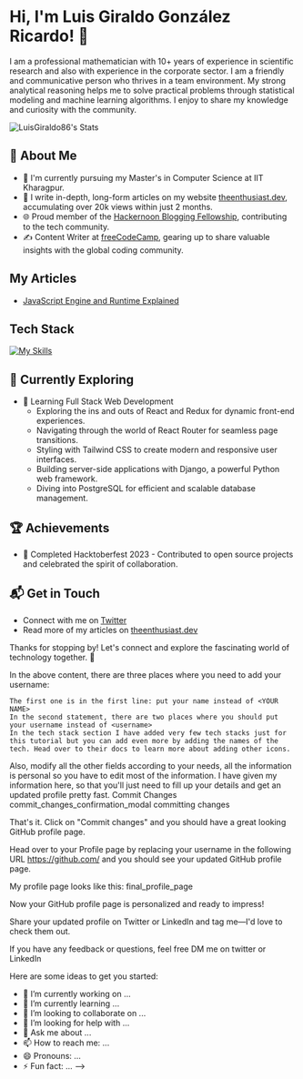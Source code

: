 # Hi, I'm Luis Giraldo González Ricardo! 👋

I am a professional mathematician with 10+ years of experience in scientific research and also with experience in the corporate sector. I am a friendly and communicative person who thrives in a team environment. My strong analytical reasoning helps me to solve practical problems through statistical modeling and machine learning algorithms. I enjoy to share my knowledge and curiosity with the community.

![LuisGiraldo86's Stats](https://github-readme-stats.vercel.app/api?username=LuisGiraldo86&theme=vue-dark&show_icons=true&hide_border=true&count_private=true)

## 🚀 About Me

- 🔭 I'm currently pursuing my Master's in Computer Science at IIT Kharagpur.
- 📝 I write in-depth, long-form articles on my website [theenthusiast.dev](https://theenthusiast.dev), accumulating over 20k views within just 2 months.
- 🌐 Proud member of the [Hackernoon Blogging Fellowship](https://hackernoon.com/), contributing to the tech community.
- ✍️ Content Writer at [freeCodeCamp](https://www.freecodecamp.org/), gearing up to share valuable insights with the global coding community.

## My Articles
- [JavaScript Engine and Runtime Explained](https://www.freecodecamp.org/news/javascript-engine-and-runtime-explained/)


## Tech Stack
[![My Skills](https://skillicons.dev/icons?i=js,html,css,wasm)](https://skillicons.dev)

## 🌱 Currently Exploring

- 🚀 Learning Full Stack Web Development
  - Exploring the ins and outs of React and Redux for dynamic front-end experiences.
  - Navigating through the world of React Router for seamless page transitions.
  - Styling with Tailwind CSS to create modern and responsive user interfaces.
  - Building server-side applications with Django, a powerful Python web framework.
  - Diving into PostgreSQL for efficient and scalable database management.

 ## 🏆 Achievements

- 🌟 Completed Hacktoberfest 2023 - Contributed to open source projects and celebrated the spirit of collaboration.


## 📬 Get in Touch

- Connect with me on [Twitter](https://twitter.com/introvertedbot)
- Read more of my articles on [theenthusiast.dev](https://theenthusiast.dev)

Thanks for stopping by! Let's connect and explore the fascinating world of technology together. 🚀



<!--

Here are some ideas to get you started:

- 🔭 I’m currently working on ...
- 🌱 I’m currently learning ...
- 👯 I’m looking to collaborate on ...
- 🤔 I’m looking for help with ...
- 💬 Ask me about ...
- 📫 How to reach me: ...
- 😄 Pronouns: ...
- ⚡ Fun fact: ...
-->


In the above content, there are three places where you need to add your username:

    The first one is in the first line: put your name instead of <YOUR NAME>
    In the second statement, there are two places where you should put your username instead of <username>
    In the tech stack section I have added very few tech stacks just for this tutorial but you can add even more by adding the names of the tech. Head over to their docs to learn more about adding other icons.

Also, modify all the other fields according to your needs, all the information is personal so you have to edit most of the information. I have given my information here, so that you'll just need to fill up your details and get an updated profile pretty fast.
Commit Changes
commit_changes_confirmation_modal
committing changes

That's it. Click on "Commit changes" and you should have a great looking GitHub profile page.

Head over to your Profile page by replacing your username in the following URL https://github.com/<username> and you should see your updated GitHub profile page.

My profile page looks like this:
final_profile_page

Now your GitHub profile page is personalized and ready to impress!

Share your updated profile on Twitter or LinkedIn and tag me—I'd love to check them out.

If you have any feedback or questions, feel free DM me on twitter or LinkedIn


Here are some ideas to get you started:

- 🔭 I’m currently working on ...
- 🌱 I’m currently learning ...
- 👯 I’m looking to collaborate on ...
- 🤔 I’m looking for help with ...
- 💬 Ask me about ...
- 📫 How to reach me: ...
- 😄 Pronouns: ...
- ⚡ Fun fact: ...
-->
